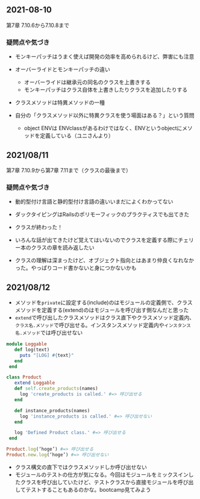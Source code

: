 ## 2021-08-10
第7章 7.10.6から7.10.8まで
### 疑問点や気づき

- モンキーパッチはうまく使えば開発の効率を高められるけど、弊害にも注意
- オーバーライドとモンキーパッチの違い
  - オーバーライドは継承元の同名のクラスを上書きする
  - モンキーパッチはクラス自体を上書きしたりクラスを追加したりする

- クラスメソッドは特異メソッドの一種
- 自分の「クラスメソッド以外に特異クラスを使う場面はある？」という質問
  - object ENVは ENVclassがあるわけではなく、ENVというobjectにメソッドを定義している（ユニさんより）

## 2021/08/11
第7章 7.10.9から第7章 7.11まで（クラスの最後まで）
### 疑問点や気づき
- 動的型付け言語と静的型付け言語の違いいまだによくわかってない
- ダックタイピングはRailsのポリモーフィックのプラクティスでも出てきた

- クラスが終わった！
- いろんな話が出てきたけど覚えてはいないのでクラスを定義する際にチェリー本のクラスの章を読み返したい
- クラスの理解は深まったけど、オブジェクト指向とはあまり仲良くなれなかった。やっぱりコード書かないと身につかないかも

## 2021/08/12
- メソッドを`private`に設定する(include)のはモジュールの定義側で、クラスメソッドを定義する(extend)のはモジュールを呼び出す側なんだと思った
- `extend`で呼び出したクラスメソッドはクラス直下やクラスメソッド定義内、`クラス名.メソッド`で呼び出せる。インスタンスメソッド定義内や`インスタンス名.メソッド`では呼び出せない
```ruby
module Loggable
   def log(text)
     puts "[LOG] #{text}"
   end
 end

class Product
   extend Loggable
   def self.create_products(names)
     log 'create_products is called.' #=> 呼び出せる
   end

   def instance_products(names)
     log 'instance_products is called.' #=> 呼び出せない
   end

   log 'Defined Product class.' #=> 呼び出せる
 end

Product.log(‘hoge’) #=> 呼び出せる
Product.new.log(‘hoge’) #=> 呼び出せない
```
- クラス構文の直下ではクラスメソッドしか呼び出せない
- モジュールのテストの仕方が気になる。今回はモジュールをミックスインしたクラスを呼び出していたけど、テストクラスから直接モジュールを呼び出してテストすることもあるのかな。bootcamp見てみよう

